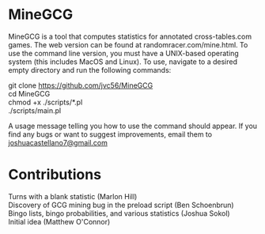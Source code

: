 # MineGCG

MineGCG is a tool that computes statistics
for annotated cross-tables.com games. The web version
can be found at randomracer.com/mine.html.
To use the command line version, you must have a
UNIX-based operating system (this includes MacOS and Linux).
To use, navigate to a desired empty directory and run
the following commands:

git clone https://github.com/jvc56/MineGCG<br/>
cd MineGCG<br/>
chmod +x ./scripts/*.pl<br/>
./scripts/main.pl<br/>

A usage message telling you how to use the command should appear.
If you find any bugs or want to suggest improvements, email them
to joshuacastellano7@gmail.com

# Contributions

Turns with a blank statistic (Marlon Hill)<br/>
Discovery of GCG mining bug in the preload script (Ben Schoenbrun)<br/>
Bingo lists, bingo probabilities, and various statistics (Joshua Sokol)<br/>
Initial idea (Matthew O'Connor)<br/>
